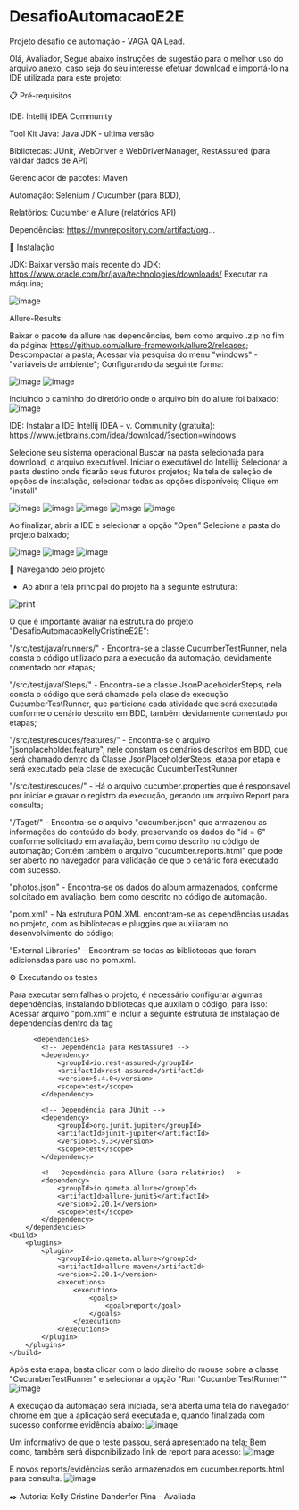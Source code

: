 # DesafioAutomacaoE2E
Projeto desafio de automação - VAGA QA Lead.


Olá, Avaliador, 
  Segue abaixo instruções de sugestão para o melhor uso do arquivo anexo, caso seja do seu interesse efetuar download e importá-lo na IDE utilizada para este projeto:



  📋 Pré-requisitos
  
  IDE: Intellij IDEA Community
  
  Tool Kit Java: Java JDK - ultima versão
  
  Bibliotecas: JUnit, WebDriver e WebDriverManager, RestAssured (para validar dados de API)
  
  Gerenciador de pacotes: Maven
  
  Automação: Selenium / Cucumber (para BDD),
  
  Relatórios: Cucumber e Allure (relatórios API)
  
  Dependências: https://mvnrepository.com/artifact/org...
  
  
  
  🔧 Instalação
  
  JDK:
  Baixar versão mais recente do JDK: https://www.oracle.com/br/java/technologies/downloads/
  Executar na máquina;
  
  ![image](https://github.com/user-attachments/assets/0297a8d2-90b7-4340-a695-3cf4816b7c98)
  
  Allure-Results:

  Baixar o pacote da allure nas dependências, bem como arquivo .zip no fim da página: https://github.com/allure-framework/allure2/releases;
  Descompactar a pasta;
  Acessar via pesquisa do menu "windows" - "variáveis de ambiente";
  Configurando da seguinte forma:

  ![image](https://github.com/user-attachments/assets/4b060ffe-eb09-4ed5-99b3-e75da07f0f71)
  ![image](https://github.com/user-attachments/assets/f5b57c9e-7999-4703-b30a-af0f25645f12)

  Incluindo o caminho do diretório onde o arquivo bin do allure foi baixado:
  ![image](https://github.com/user-attachments/assets/ed5fa38f-3d2c-462b-b7d7-7a1313f22ea8)

  
  IDE: 
  Instalar a IDE Intellij IDEA - v. Community (gratuita): https://www.jetbrains.com/idea/download/?section=windows 
  
  Selecione seu sistema operacional
  Buscar na pasta selecionada para download, o arquivo executável.
  Iniciar o executável do Intellij;
  Selecionar a pasta destino onde ficarão seus futuros projetos;
  Na tela de seleção de opções de instalação, selecionar todas as opções disponíveis;
  Clique em "install"
  
  
  ![image](https://github.com/user-attachments/assets/9b66647c-ce4f-46fc-99cd-4c8c02b363f7)
  ![image](https://github.com/user-attachments/assets/c2a09ad4-8491-450c-8a2c-49b1eb4c35aa)
  ![image](https://github.com/user-attachments/assets/ec80482a-98b8-4e60-a2f3-8ff2f7ef0266)
  ![image](https://github.com/user-attachments/assets/305ff930-49d0-4fb2-96c6-c5454d8a27d6)
  ![image](https://github.com/user-attachments/assets/98b55a95-b494-4d36-a006-fa45fadb4da0)
  
  Ao finalizar, abrir a IDE e selecionar a opção "Open"
  Selecione a pasta do projeto baixado;
  
  ![image](https://github.com/user-attachments/assets/829e266d-7d4a-4a30-a750-5d2266e9d729)
  ![image](https://github.com/user-attachments/assets/4025cd28-bda2-4847-ba40-55d12cdbc8e0)
  ![image](https://github.com/user-attachments/assets/26e211d3-ccff-4ac7-a68b-442838a2a214)
  
  
  🚀 Navegando pelo projeto 
   - Ao abrir a tela principal do projeto há a seguinte estrutura:
  	
  ![print](https://github.com/user-attachments/assets/ab565b77-3122-478a-a530-aa8781e1c635)

  
   O que é importante avaliar na estrutura do projeto "DesafioAutomacaoKellyCristineE2E": 
	
"/src/test/java/runners/" - Encontra-se a classe CucumberTestRunner, nela consta o código utilizado para a execução da automação, devidamente comentado por etapas;
	
"/src/test/java/Steps/" - Encontra-se a classe JsonPlaceholderSteps, nela consta o código que será chamado pela clase de execução CucumberTestRunner, que particiona cada atividade que será executada conforme o cenário descrito em BDD, também devidamente comentado por etapas;
	
"/src/test/resouces/features/" - Encontra-se o arquivo "jsonplaceholder.feature", nele constam os cenários descritos em BDD, que será chamado dentro da Classe JsonPlaceholderSteps, etapa por etapa e será executado pela clase de execução CucumberTestRunner
	
"/src/test/resouces/" - Há o arquivo cucumber.properties que é responsável por iniciar e gravar o registro da execução, gerando um arquivo Report para consulta;
	
"/Taget/" - Encontra-se o arquivo "cucumber.json" que armazenou as informações do conteúdo do body, preservando os dados do "id = 6" conforme solicitado em avaliação, bem como descrito no código de automação; Contém também o arquivo "cucumber.reports.html" que pode ser aberto no navegador para validação de que o cenário fora executado com sucesso.

"photos.json" - Encontra-se os dados do album armazenados, conforme solicitado em avaliação, bem como descrito no código de automação.
	
"pom.xml" - Na estrutura POM.XML encontram-se as dependências usadas no projeto, com as bibliotecas e pluggins que auxiliaram no desenvolvimento do código;
	
"External Libraries" - Encontram-se todas as bibliotecas que foram adicionadas para uso no pom.xml.
  	
	
  ⚙️ Executando os testes
  
  Para executar sem falhas o projeto, é necessário configurar algumas dependências, instalando bibliotecas que auxilam o código, para isso:
  Acessar arquivo "pom.xml" e incluir a seguinte estrutura de instalação de dependencias dentro da tag <project> </project>
  
          <dependencies>
            <!-- Dependência para RestAssured -->
            <dependency>
                <groupId>io.rest-assured</groupId>
                <artifactId>rest-assured</artifactId>
                <version>5.4.0</version>
                <scope>test</scope>
            </dependency>

            <!-- Dependência para JUnit -->
            <dependency>
                <groupId>org.junit.jupiter</groupId>
                <artifactId>junit-jupiter</artifactId>
                <version>5.9.3</version>
                <scope>test</scope>
            </dependency>

            <!-- Dependência para Allure (para relatórios) -->
            <dependency>
                <groupId>io.qameta.allure</groupId>
                <artifactId>allure-junit5</artifactId>
                <version>2.20.1</version>
                <scope>test</scope>
            </dependency>
        </dependencies>
    <build>
        <plugins>
            <plugin>
                <groupId>io.qameta.allure</groupId>
                <artifactId>allure-maven</artifactId>
                <version>2.20.1</version>
                <executions>
                    <execution>
                        <goals>
                            <goal>report</goal>
                        </goals>
                    </execution>
                </executions>
            </plugin>
        </plugins>
    </build>
   
  
  Após esta etapa, basta clicar com o lado direito do mouse sobre a classe "CucumberTestRunner" e selecionar a opção "Run 'CucumberTestRunner'"
  ![image](https://github.com/user-attachments/assets/234e6626-7812-4be1-bbd7-4bc4aa9b17b9)
  
  A execução da automação será iniciada, será aberta uma tela do navegador chrome em que a aplicação será executada e, quando finalizada com sucesso conforme evidência abaixo:
  ![image](https://github.com/user-attachments/assets/619fd392-e73f-465e-907d-16db64442da4)

  Um informativo de que o teste passou, será apresentado na tela;
  Bem como, também será disponibilizado link de report para acesso:
  ![image](https://github.com/user-attachments/assets/e5e88a0b-6c2a-46dd-a0da-c503da9882cd)

  E novos reports/evidências serão armazenados em cucumber.reports.html para consulta.
  ![image](https://github.com/user-attachments/assets/9a553937-1ef8-4126-a611-8b89d6695990)

  
  

✒️ Autoria:
Kelly Cristine Danderfer Pina - Avaliada 
